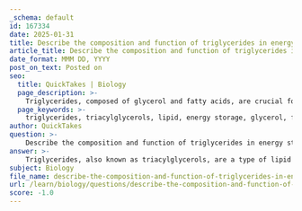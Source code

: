 ```yaml
---
_schema: default
id: 167334
date: 2025-01-31
title: Describe the composition and function of triglycerides in energy storage.
article_title: Describe the composition and function of triglycerides in energy storage.
date_format: MMM DD, YYYY
post_on_text: Posted on
seo:
  title: QuickTakes | Biology
  page_description: >-
    Triglycerides, composed of glycerol and fatty acids, are crucial for energy storage in the body, providing high energy density and stored primarily in adipose tissue, released during energy mobilization.
  page_keywords: >-
    triglycerides, triacylglycerols, lipid, energy storage, glycerol, fatty acids, saturated, unsaturated, dehydration synthesis, ester bonds, energy density, adipose tissue, lipolysis, ATP, energy metabolism
author: QuickTakes
question: >-
    Describe the composition and function of triglycerides in energy storage.
answer: >-
    Triglycerides, also known as triacylglycerols, are a type of lipid that play a crucial role in energy storage within the body. They are composed of two main components: glycerol and fatty acids.\n\n### Composition of Triglycerides\n\n1. **Glycerol Backbone**: \n   - Glycerol is a three-carbon alcohol that serves as the structural foundation for triglycerides. Each carbon atom in glycerol can form a bond with a fatty acid.\n\n2. **Fatty Acids**: \n   - Triglycerides consist of three fatty acid molecules attached to the glycerol backbone. Fatty acids are long hydrocarbon chains that can be either saturated (having no double bonds between carbon atoms) or unsaturated (containing one or more double bonds). The specific types of fatty acids can vary, leading to different properties and functions of triglycerides.\n\n### Formation of Triglycerides\n\nTriglycerides are formed through a dehydration synthesis reaction, where three molecules of water are released as each fatty acid is esterified to the glycerol backbone. This process creates ester bonds between the glycerol and the fatty acids.\n\n### Function of Triglycerides in Energy Storage\n\n1. **High Energy Density**: \n   - Triglycerides provide more than double the energy per gram compared to carbohydrates, yielding approximately 9 calories per gram, while carbohydrates yield about 4 calories per gram. This high energy density makes triglycerides an efficient form of energy storage.\n\n2. **Storage in Adipose Tissue**: \n   - Triglycerides are primarily stored in adipose tissue, which serves as the body's main energy reservoir. This tissue not only stores energy but also provides insulation to help maintain body temperature and cushioning to protect vital organs.\n\n3. **Mobilization for Energy**: \n   - When the body requires energy, triglycerides can be broken down through a process called lipolysis. This releases fatty acids into the bloodstream, which can then be utilized in cellular respiration to generate ATP, the energy currency of the cell.\n\n### Summary\n\nIn summary, triglycerides are essential for energy metabolism, serving as a major form of energy storage in the body. Their composition of glycerol and fatty acids, along with their high energy density and storage capabilities in adipose tissue, make them vital for maintaining the body's energy balance and supporting various physiological functions.
subject: Biology
file_name: describe-the-composition-and-function-of-triglycerides-in-energy-storage.md
url: /learn/biology/questions/describe-the-composition-and-function-of-triglycerides-in-energy-storage
score: -1.0
---
```


&nbsp;
